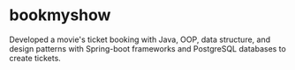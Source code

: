 # bookmyshow
Developed a movie's ticket booking with Java, OOP, data structure, and design patterns with Spring-boot frameworks and PostgreSQL databases to create tickets.
